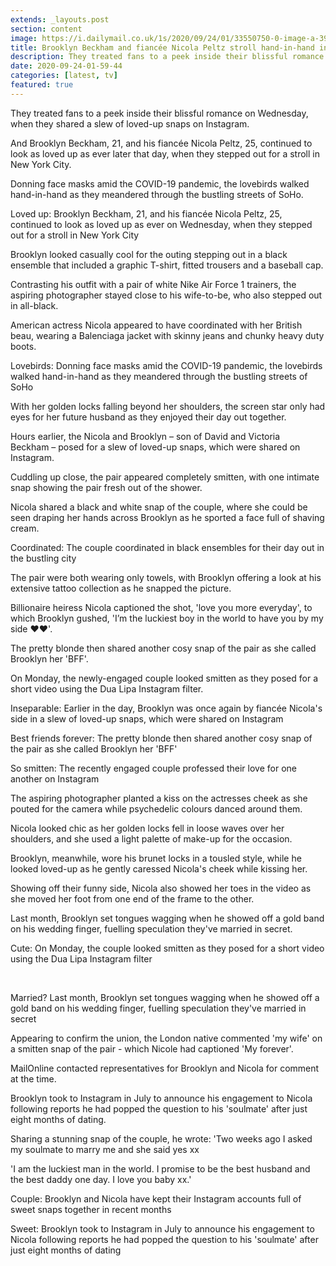 ```yaml
---
extends: _layouts.post
section: content
image: https://i.dailymail.co.uk/1s/2020/09/24/01/33550750-0-image-a-392_1600906599627.jpg 
title: Brooklyn Beckham and fiancée Nicola Peltz stroll hand-in-hand in NYC 
description: They treated fans to a peek inside their blissful romance on Wednesday, when they shared a slew of loved-up snaps on Instagram. 
date: 2020-09-24-01-59-44 
categories: [latest, tv] 
featured: true 
--- 
```

They treated fans to a peek inside their blissful romance on Wednesday, when they shared a slew of loved-up snaps on Instagram.

And Brooklyn Beckham, 21, and his fiancée Nicola Peltz, 25, continued to look as loved up as ever later that day, when they stepped out for a stroll in New York City.

Donning face masks amid the COVID-19 pandemic, the lovebirds walked hand-in-hand as they meandered through the bustling streets of SoHo.

Loved up: Brooklyn Beckham, 21, and his fiancée Nicola Peltz, 25, continued to look as loved up as ever on Wednesday, when they stepped out for a stroll in New York City

Brooklyn looked casually cool for the outing stepping out in a black ensemble that included a graphic T-shirt, fitted trousers and a baseball cap.

Contrasting his outfit with a pair of white Nike Air Force 1 trainers, the aspiring photographer stayed close to his wife-to-be, who also stepped out in all-black.

American actress Nicola appeared to have coordinated with her British beau, wearing a Balenciaga jacket with skinny jeans and chunky heavy duty boots.

Lovebirds: Donning face masks amid the COVID-19 pandemic, the lovebirds walked hand-in-hand as they meandered through the bustling streets of SoHo

With her golden locks falling beyond her shoulders, the screen star only had eyes for her future husband as they enjoyed their day out together. 

Hours earlier, the Nicola and Brooklyn – son of David and Victoria Beckham – posed for a slew of loved-up snaps, which were shared on Instagram.

Cuddling up close, the pair appeared completely smitten, with one intimate snap showing the pair fresh out of the shower. 

Nicola shared a black and white snap of the couple, where she could be seen draping her hands across Brooklyn as he sported a face full of shaving cream. 

Coordinated: The couple coordinated in black ensembles for their day out in the bustling city

The pair were both wearing only towels, with Brooklyn offering a look at his extensive tattoo collection as he snapped the picture. 

Billionaire heiress Nicola captioned the shot, 'love you more everyday', to which Brooklyn gushed, 'I’m the luckiest boy in the world to have you by my side ❤️❤️'.

The pretty blonde then shared another cosy snap of the pair as she called Brooklyn her 'BFF'.   

On Monday, the newly-engaged couple looked smitten as they posed for a short video using the Dua Lipa Instagram filter.

Inseparable: Earlier in the day, Brooklyn was once again by fiancée Nicola's side in a slew of loved-up snaps, which were shared on Instagram

Best friends forever: The pretty blonde then shared another cosy snap of the pair as she called Brooklyn her 'BFF'

So smitten: The recently engaged couple professed their love for one another on Instagram

The aspiring photographer planted a kiss on the actresses cheek as she pouted for the camera while psychedelic colours danced around them.

Nicola looked chic as her golden locks fell in loose waves over her shoulders, and she used a light palette of make-up for the occasion. 

Brooklyn, meanwhile, wore his brunet locks in a tousled style, while he looked loved-up as he gently caressed Nicola's cheek while kissing her.

Showing off their funny side, Nicola also showed her toes in the video as she moved her foot from one end of the frame to the other.

Last month, Brooklyn set tongues wagging when he showed off a gold band on his wedding finger, fuelling speculation they've married in secret. 

Cute: On Monday, the couple looked smitten as they posed for a short video using the Dua Lipa Instagram filter

 

Married? Last month, Brooklyn set tongues wagging when he showed off a gold band on his wedding finger, fuelling speculation they've married in secret

Appearing to confirm the union, the London native commented 'my wife' on a smitten snap of the pair - which Nicole had captioned 'My forever'.  

MailOnline contacted representatives for Brooklyn and Nicola for comment at the time. 

Brooklyn took to Instagram in July to announce his engagement to Nicola following reports he had popped the question to his 'soulmate' after just eight months of dating.

Sharing a stunning snap of the couple, he wrote: 'Two weeks ago I asked my soulmate to marry me and she said yes xx

'I am the luckiest man in the world. I promise to be the best husband and the best daddy one day. I love you baby xx.'

Couple: Brooklyn and Nicola have kept their Instagram accounts full of sweet snaps together in recent months 

Sweet: Brooklyn took to Instagram in July to announce his engagement to Nicola following reports he had popped the question to his 'soulmate' after just eight months of dating 

